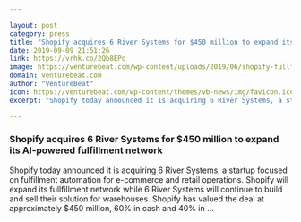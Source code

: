 ```yaml
---

layout: post
category: press
title: "Shopify acquires 6 River Systems for $450 million to expand its AI-powered fulfillment network"
date: 2019-09-09 21:51:26
link: https://vrhk.co/2Qb8EPo
image: https://venturebeat.com/wp-content/uploads/2019/06/shopify-fullfilment-network.png?w=1200&strip=all
domain: venturebeat.com
author: "VentureBeat"
icon: https://venturebeat.com/wp-content/themes/vb-news/img/favicon.ico
excerpt: "Shopify today announced it is acquiring 6 River Systems, a startup focused on fulfillment automation for e-commerce and retail operations. Shopify will expand its fullfillment network while 6 River Systems will continue to build and sell their solution for warehouses. Shopify has valued the deal at approximately $450 million, 60% in cash and 40% in …"

---
```


### Shopify acquires 6 River Systems for $450 million to expand its AI-powered fulfillment network

Shopify today announced it is acquiring 6 River Systems, a startup focused on fulfillment automation for e-commerce and retail operations. Shopify will expand its fullfillment network while 6 River Systems will continue to build and sell their solution for warehouses. Shopify has valued the deal at approximately $450 million, 60% in cash and 40% in …